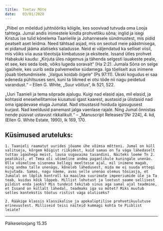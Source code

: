 ```yaml
---
title:  Toetav Mõte
date:   03/01/2020
---
```


„Piibel on mõeldud juhtnööriks kõigile, kes soovivad tutvuda oma Looja tahtega. Jumal andis inimestele kindla prohvetliku sõna; inglid ja isegi Kristus ise tulid kõnelema Taanielile ja Johannesele sündmustest, mis pidid peatselt aset leidma. Need tähtsad asjad, mis on seotud meie päästmisega, ei pidanud jääma alatiseks saladusse. Neid ei väljendatud ka sellisel viisil, mis võiks viia ausa tõeotsija kimbatusse ja eksiteele. Issand ütles prohvet Habakuki kaudu: „Kirjuta üles nägemus ja tähenda selgesti lauakeste peale, et see, kes seda loeb, võiks lugeda soravalt“ (Ha 2:2). Jumala Sõna on selge igaühele, kes uurib seda palvemeelse südamega. Iga tõeliselt aus inimene jõuab tõetundmisele. „Valgus koidab õigele“ (Ps 97:11). Ükski kogudus ei saa edeneda pühitsuses seni, kuni ta liikmed ei otsi tõde nii nagu peidetud varandust.“ – Ellen G. White, „Suur võitlus“, lk 521, 522.

„Uuri Taanieli ja tema sõprade ajalugu. Kuigi nad elasid ajas, mil elasid, ja kohtasid enesehellitamise kiusatusi igast kaarest, austasid ja ülistasid nad oma igapäevase eluga Jumalat. Nad otsustasid hoiduda igasugusest kurjast. Nad keeldusid panemast jalga vaenlase rajale. Ning Jumal õnnistas nende püsivat ustavust rikkalikult.“ – „Manuscript Releases“[Nr 224], 4. kd, (Ellen G. White Estate, 1990), lk 169, 170.

## Küsimused aruteluks:

`1. Taanieli raamatut uurides jõuame ühe võimsa mõtteni. Jumal on küll valitseja, kõrgem kõigist riikidest, kuid samas on Ta väga lähedaselt tuttav igaühega meist, lausa sügavaima tasandini. Näiteks loeme Tn 2. peatükist, et Tema oli võimeline andma paganlikule kuningale unenäo. Olla võimeline sisenema kellegi meeltesse ajal, mil inimene magab, ning andma talle unenägu, kõneleb lähedusest, mida me ei suuda ettegi kujutada. Samas, nagu näeme, avas selle unenäo olemus tõsiasja, et Jumalal on lõplik kontroll ka maailma suurimate impeeriumide üle ja Ta teab, kuidas kõik lõppeb. Millist lohutust ja lootust saame sellisest pildist enda jaoks? Mis tundeid tekitab sinus aga samal ajal teadmine, et Issand on küllalt lähedal, teadmaks iga su mõtet? Miks muutub selles kontekstis tõotus ristist väga oluliseks?`

`2. Rääkige klassis klassikalise ja apokalüptilise prohvetikuulutuse erinevustest. Milliseid teisi näiteid kummagi kohta te Piiblist leiate?`

---
Päikeseloojang 15.35
